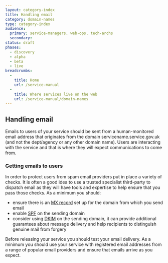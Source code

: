 ```yaml
---
layout: category-index
title: Handling email
category: domain-names
type: category-index
audience:
  primary: service-managers, web-ops, tech-archs
  secondary: 
status: draft
phases:
  - discovery
  - alpha
  - beta
  - live
breadcrumbs:
  -
    title: Home
    url: /service-manual
  -
    title: Where services live on the web
    url: /service-manual/domain-names
---
```


## Handling email

Emails to users of your service should be sent from a human-monitored email address that originates from the
domain servicename.service.gov.uk (and not the dept/agency or any other domain name). Users are interacting
with the service and that is where they will expect communications to come from.

### Getting emails to users

In order to protect users from spam email providers put in place a variety of checks. It is often a good idea
to use a trusted specialist third-party to dispatch email as they will have tools and expertise to help ensure
that you pass those checks. As a minimum you should:

* ensure there is an [MX record](http://en.wikipedia.org/wiki/MX_record) set up for the domain from which you send email
* enable [SPF](http://en.wikipedia.org/wiki/Sender_Policy_Framework) on the sending domain
* consider using [DKIM](http://en.wikipedia.org/wiki/DomainKeys_Identified_Mail) on the sending domain, it can provide additional guarantees about message delivery and help recipients to distinguish genuine mail from forgery

Before releasing your service you should test your email delivery. As a minimum you should use your service with
registered email addresses from a range of popular email providers and ensure that emails arrive as you expect.
